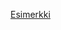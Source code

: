 [Esimerkki](https://app.powerbi.com/reportEmbed?reportId=95177a85-e2c6-43d8-a08e-3bd55b0adb4a&autoAuth=true&ctid=1e37498f-7acd-4e4c-8617-388088239c2a)

